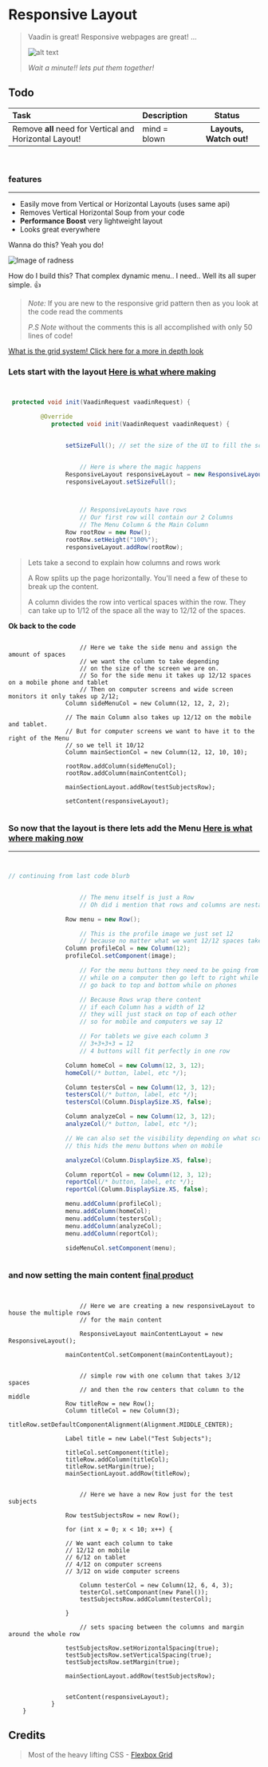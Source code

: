 Responsive Layout
===================

> Vaadin is great! Responsive webpages are great! ... 
> 
> ![alt text](http://emojipedia-us.s3.amazonaws.com/cache/e4/9e/e49e33767a64cf63310af3764fc60126.png "hey")
> 
>  *Wait a minute!! lets put them together!*







Todo
----------
| Task             | Description           | Status         |
| :--------------- | :-------------------- | :---:          |
| Remove **all** need for Vertical and Horizontal Layout! | mind = blown |   **Layouts, Watch out!**    |


 
<br>

### features
------------------

 * Easily move from Vertical or Horizontal Layouts (uses same api)
 * Removes Vertical Horizontal Soup from your code
 * **Performance Boost** very lightweight layout
 * Looks great everywhere


Wanna do this? Yeah you do!

![Image of radness](https://raw.githubusercontent.com/Jayrok94/ResponsiveLayout/master/readme-resources/demo.gif)

How do I build this? That complex dynamic menu.. I need.. Well its all super simple. :+1:

> *Note:* If you are new to the responsive grid pattern then as you look at the code read the comments
>
> *P.S Note* without the comments this is all accomplished with only 50 lines of code!

[What is the grid system! Click here for a more in depth look]("https://github.com/Jayrok94/ResponsiveLayout/wiki/The-Grid-System")

### Lets start with the layout [Here is what where making](https://raw.githubusercontent.com/Jayrok94/ResponsiveLayout/master/readme-resources/stage1.PNG)

```java


 protected void init(VaadinRequest vaadinRequest) {

         @Override
            protected void init(VaadinRequest vaadinRequest) {


                setSizeFull(); // set the size of the UI to fill the screen


					// Here is where the magic happens
                ResponsiveLayout responsiveLayout = new ResponsiveLayout();
                responsiveLayout.setSizeFull();



					// ResponsiveLayouts have rows
					// Our first row will contain our 2 Columns
					// The Menu Column & the Main Column
                Row rootRow = new Row();
                rootRow.setHeight("100%");
                responsiveLayout.addRow(rootRow);
```
> Lets take a second to explain how columns and rows work
>
> A Row splits up the page horizontally. You'll need a few of these to break up the content.
>
> A column divides the row into vertical spaces within the row. They can take up to 1/12 of the space all the way to 12/12 of the spaces.

**Ok back to the code**

```

					// Here we take the side menu and assign the amount of spaces
					// we want the column to take depending
					// on the size of the screen we are on.
					// So for the side menu it takes up 12/12 spaces on a mobile phone and tablet
					// Then on computer screens and wide screen monitors it only takes up 2/12;
                Column sideMenuCol = new Column(12, 12, 2, 2);

                // The main Column also takes up 12/12 on the mobile and tablet.
                // But for computer screens we want to have it to the right of the Menu
                // so we tell it 10/12
                Column mainSectionCol = new Column(12, 12, 10, 10);

                rootRow.addColumn(sideMenuCol);
                rootRow.addColumn(mainContentCol);

                mainSectionLayout.addRow(testSubjectsRow);

                setContent(responsiveLayout);


```


### So now that the layout is there lets add the Menu [Here is what where making now](https://raw.githubusercontent.com/Jayrok94/ResponsiveLayout/master/readme-resources/stage2.PNG)
___________________________________________



```java


// continuing from last code blurb


					// The menu itself is just a Row
					// Oh did i mention that rows and columns are nestable - Rad

                Row menu = new Row();

					// This is the profile image we just set 12
					// because no matter what we want 12/12 spaces taken
                Column profileCol = new Column(12);
                profileCol.setComponent(image);

					// For the menu buttons they need to be going from top to bottom
					// while on a computer then go left to right while on tablet then
					// go back to top and bottom while on phones

					// Because Rows wrap there content
					// if each Column has a width of 12
					// they will just stack on top of each other
					// so for mobile and computers we say 12

					// For tablets we give each column 3
					// 3+3+3+3 = 12
					// 4 buttons will fit perfectly in one row

                Column homeCol = new Column(12, 3, 12);
                homeCol(/* button, label, etc */);

                Column testersCol = new Column(12, 3, 12);
                testersCol(/* button, label, etc */);
                testersCol(Column.DisplaySize.XS, false);

                Column analyzeCol = new Column(12, 3, 12);
                analyzeCol(/* button, label, etc */);

                // We can also set the visibility depending on what screen they are on
                // this hids the menu buttons when on mobile

                analyzeCol(Column.DisplaySize.XS, false);

                Column reportCol = new Column(12, 3, 12);
                reportCol(/* button, label, etc */);
                reportCol(Column.DisplaySize.XS, false);

                menu.addColumn(profileCol);
                menu.addColumn(homeCol);
                menu.addColumn(testersCol);
                menu.addColumn(analyzeCol);
                menu.addColumn(reportCol);

                sideMenuCol.setComponent(menu);



```


### and now setting the main content [final product](https://raw.githubusercontent.com/Jayrok94/ResponsiveLayout/master/readme-resources/stage3.PNG)

```


					// Here we are creating a new responsiveLayout to house the multiple rows
					// for the main content

 					ResponsiveLayout mainContentLayout = new ResponsiveLayout();

                mainContentCol.setComponent(mainContentLayout);


					// simple row with one column that takes 3/12 spaces
					// and then the row centers that column to the middle
                Row titleRow = new Row();
                Column titleCol = new Column(3);
                titleRow.setDefaultComponentAlignment(Alignment.MIDDLE_CENTER);

                Label title = new Label("Test Subjects");

                titleCol.setComponent(title);
                titleRow.addColumn(titleCol);
                titleRow.setMargin(true);
                mainSectionLayout.addRow(titleRow);


					// Here we have a new Row just for the test subjects

                Row testSubjectsRow = new Row();

                for (int x = 0; x < 10; x++) {

                // We want each column to take
                // 12/12 on mobile
                // 6/12 on tablet
                // 4/12 on computer screens
                // 3/12 on wide computer screens

                    Column testerCol = new Column(12, 6, 4, 3);
                    testerCol.setComponant(new Panel());
                    testSubjectsRow.addColumn(testerCol);

                }

					// sets spacing between the columns and margin around the whole row

                testSubjectsRow.setHorizontalSpacing(true);
                testSubjectsRow.setVerticalSpacing(true);
                testSubjectsRow.setMargin(true);

                mainSectionLayout.addRow(testSubjectsRow);


                setContent(responsiveLayout);
            }
    }

```

## Credits

> Most of the heavy lifting CSS - [Flexbox Grid]("https://github.com/kristoferjoseph/flexboxgrid")